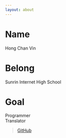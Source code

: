 ```yaml
---
layout: about
---
```


# Name
Hong Chan Vin

# Belong
Sunrin Internet High School

# Goal
Programmer  
Translator

> [GitHub](https://github.com/iamhabi)  